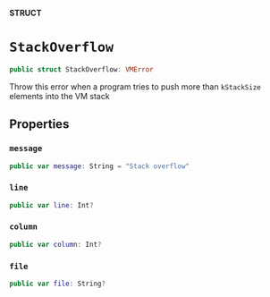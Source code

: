 **STRUCT**

# `StackOverflow`

```swift
public struct StackOverflow: VMError
```

Throw this error when a program tries to push more than `kStackSize`
elements into the VM stack

## Properties
### `message`

```swift
public var message: String = "Stack overflow"
```

### `line`

```swift
public var line: Int?
```

### `column`

```swift
public var column: Int?
```

### `file`

```swift
public var file: String?
```
